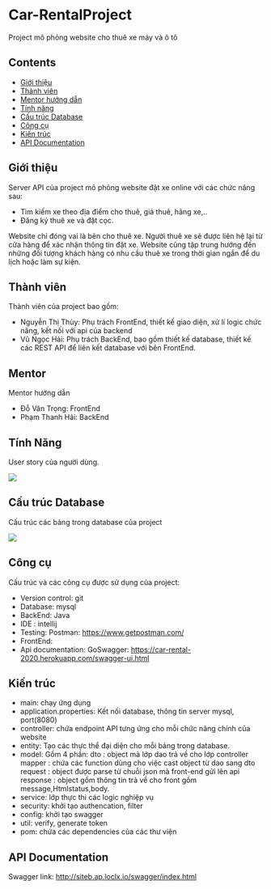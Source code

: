# Car-RentalProject
Project mô phỏng website cho thuê xe máy và ô tô

## Contents
- [Giới thiệu](#Giới-thiệu)
- [Thành viên](#Thành-viên)
- [Mentor hướng dẫn](#Mentor)
- [Tính năng](#Tính-năng)
- [Cấu trúc Database](#Cấu-trúc-Database)
- [Công cụ](#Công-cụ)
- [Kiến trúc](#Kiến-trúc)
- [API Documentation](#API-Documentation)


## Giới thiệu
Server API của project mô phỏng website đặt xe online với các chức năng sau:
- Tìm kiếm xe theo địa điểm cho thuê, giá thuê, hãng xe,..
- Đăng ký thuê xe và đặt cọc.

Website chỉ đóng vai là bên cho thuê xe. Người thuê xe sẽ được liên hệ lại từ cửa hàng để xác nhận thông tin đặt xe. Website cũng tập trung hướng đến những đối tượng khách hàng có nhu cầu thuê xe trong thời gian ngắn để du lịch hoặc làm sự kiện.

## Thành viên
Thành viên của project bao gồm:
- Nguyễn Thị Thùy: Phụ trách FrontEnd, thiết kế giao diện, xử lí logic chức năng, kết nối với api của backend
- Vũ Ngọc Hải: Phụ trách BackEnd, bao gồm thiết kế database, thiết kế các REST API để liên kết database với bên FrontEnd.

## Mentor
Mentor hướng dẫn
- Đỗ Văn Trọng: FrontEnd
- Phạm Thanh Hải: BackEnd

## Tính Năng
User story của người dùng.

<img align="left|middle" src="https://i.imgur.com/isbtagv.png">

## Cấu trúc Database
Cấu trúc các bảng trong database của project

<img align="middle" src="https://i.imgur.com/0uOr82c.png">

## Công cụ
Cấu trúc và các công cụ được sử dụng của project:
- Version control: git
- Database: mysql
- BackEnd: Java
- IDE : intellij
- Testing: Postman: https://www.getpostman.com/
- FrontEnd:
- Api documentation: GoSwagger: https://car-rental-2020.herokuapp.com/swagger-ui.html

## Kiến trúc
- main: chạy ứng dụng
- application.properties: Kết nối database, thông tin server mysql, port(8080)
- controller: chứa endpoint API tưng ứng cho mỗi chức năng chính của website
- entity: Tạo các thực thể đại diện cho mỗi bảng trong database.
- model: Gồm 4 phần:
        dto : object mà lớp dao trả về cho lớp controller
        mapper : chứa các function dùng cho việc cast object từ dao sang dto
        request : object được parse từ chuỗi json mà front-end gửi lên api
        response : object gồm thông tin trả về cho front gồm message,Htmlstatus,body.
- service: lớp thực thi các logic nghiệp vụ
- security: khởi tạo authencation, filter
- config: khởi tạo swagger
- util: verify, generate token
- pom: chứa các dependencies của các thư viện

## API Documentation
Swagger link: http://siteb.ap.loclx.io/swagger/index.html
